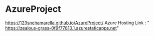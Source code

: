 # AzureProject
https://123snehamarella.github.io/AzureProject/
Azure Hosting Link : " https://zealous-grass-0f9f77810.1.azurestaticapps.net"
